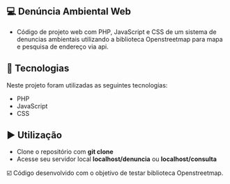 ## 💻 Denúncia Ambiental Web
- Código de projeto web com PHP, JavaScript e CSS de um sistema de denuncias ambientais utilizando a biblioteca Openstreetmap para mapa e pesquisa de endereço via api.

## :rocket: Tecnologias
Neste projeto foram utilizadas as seguintes tecnologias:

 - PHP
 - JavaScript
 - CSS

## ▶️ Utilização
 - Clone o repositório com __git clone__
 - Acesse seu servidor local __localhost/denuncia__ ou __localhost/consulta__

☑️ Código desenvolvido com o objetivo de testar biblioteca Openstreetmap. 
